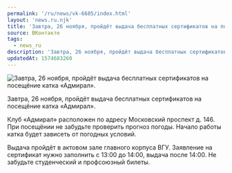 ```yaml
---
permalink: '/ru/news/vk-6685/index.html'
layout: 'news.ru.njk'
title: 'Завтра, 26 ноября, пройдёт выдача бесплатных сертификатов на посещёние катка «Адмирал».  Клуб'
source: ВКонтакте
tags:
  - news_ru
description: 'Завтра, 26 ноября, пройдёт выдача бесплатных сертификатов на посещёние катка «Адмирал».  '
updatedAt: 1574683260
---
```

![Завтра, 26 ноября, пройдёт выдача бесплатных сертификатов на посещёние катка «Адмирал».  ](https://sun9-10.userapi.com/impg/c855236/v855236164/182b80/6oUC4xvaKHY.jpg?size=1280x720&quality=96&sign=7b5987a2ca9f754f255027427df15c98&c_uniq_tag=skMLi_ajOU_JXz-9MzB_i3mSXjFeteIVuwI85mGSKvA&type=album)

Завтра, 26 ноября, пройдёт выдача бесплатных сертификатов на посещёние катка «Адмирал».

Клуб «Адмирал» расположен по адресу Московский проспект д. 146. При посещёнии не забудьте проверить прогноз погоды. Начало работы катка будет зависеть от погодных условий.

Выдача пройдёт в актовом зале главного корпуса ВГУ. Заявление на сертификат нужно заполнить с 13:00 до 14:00, выдача после 14:00. Не забудьте студенческий и профсоюзный билеты.
